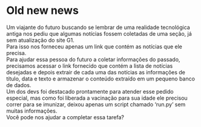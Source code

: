 # Old new news
Um viajante do futuro buscando se lembrar de uma realidade tecnológica antiga nos pediu que algumas notícias fossem coletadas de uma seção, já sem atualização do site G1.  
Para isso nos forneceu apenas um link que contém as notícias que ele precisa.  
Para ajudar essa pessoa do futuro a coletar informações do passado, precisamos acessar o link fornecido que contém a lista de notícias desejadas e depois extrair de cada uma das notícias as informações de título, data e texto e armazenar o conteúdo extraído em um pequeno banco de dados.  
Um dos devs foi destacado prontamente para atender esse pedido especial, mas como foi liberada a vacinação para sua idade ele precisou correr para se imunizar, deixou apenas um script chamado ‘run.py’ sem muitas informações.  
Você pode nos ajudar a completar essa tarefa?  
